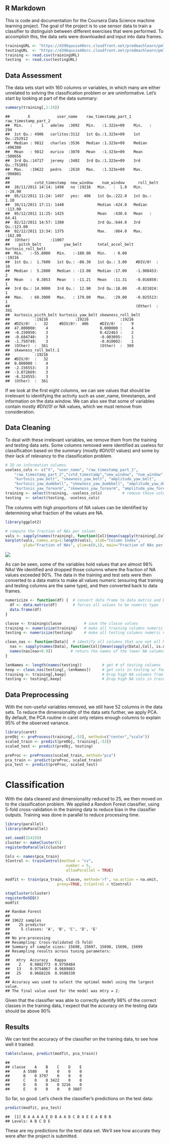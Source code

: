 R Markdown
----------

This is code and documentation for the Coursera Data Science machine
learning project. The goal of the project is to use sensor data to train
a classifier to distinguish between different exercises that were
performed. To accomplish this, the data sets were downloaded and input
into data frames.

``` r
trainingURL <- "https://d396qusza40orc.cloudfront.net/predmachlearn/pml-training.csv"
testingURL  <- "https://d396qusza40orc.cloudfront.net/predmachlearn/pml-testing.csv"
training <- read.csv(trainingURL)
testing  <- read.csv(testingURL)
```

Data Assessment
---------------

The data sets start with 160 columns or variables, in which many are
either unrelated to solving the classification problem or are
uninformative. Let’s start by looking at part of the data summary:

``` r
summary(training[,1:16])
```

    ##        X            user_name    raw_timestamp_part_1 raw_timestamp_part_2
    ##  Min.   :    1   adelmo  :3892   Min.   :1.322e+09    Min.   :   294      
    ##  1st Qu.: 4906   carlitos:3112   1st Qu.:1.323e+09    1st Qu.:252912      
    ##  Median : 9812   charles :3536   Median :1.323e+09    Median :496380      
    ##  Mean   : 9812   eurico  :3070   Mean   :1.323e+09    Mean   :500656      
    ##  3rd Qu.:14717   jeremy  :3402   3rd Qu.:1.323e+09    3rd Qu.:751891      
    ##  Max.   :19622   pedro   :2610   Max.   :1.323e+09    Max.   :998801      
    ##                                                                           
    ##           cvtd_timestamp  new_window    num_window      roll_belt     
    ##  28/11/2011 14:14: 1498   no :19216   Min.   :  1.0   Min.   :-28.90  
    ##  05/12/2011 11:24: 1497   yes:  406   1st Qu.:222.0   1st Qu.:  1.10  
    ##  30/11/2011 17:11: 1440               Median :424.0   Median :113.00  
    ##  05/12/2011 11:25: 1425               Mean   :430.6   Mean   : 64.41  
    ##  02/12/2011 14:57: 1380               3rd Qu.:644.0   3rd Qu.:123.00  
    ##  02/12/2011 13:34: 1375               Max.   :864.0   Max.   :162.00  
    ##  (Other)         :11007                                               
    ##    pitch_belt          yaw_belt       total_accel_belt kurtosis_roll_belt
    ##  Min.   :-55.8000   Min.   :-180.00   Min.   : 0.00             :19216   
    ##  1st Qu.:  1.7600   1st Qu.: -88.30   1st Qu.: 3.00    #DIV/0!  :   10   
    ##  Median :  5.2800   Median : -13.00   Median :17.00    -1.908453:    2   
    ##  Mean   :  0.3053   Mean   : -11.21   Mean   :11.31    -0.016850:    1   
    ##  3rd Qu.: 14.9000   3rd Qu.:  12.90   3rd Qu.:18.00    -0.021024:    1   
    ##  Max.   : 60.3000   Max.   : 179.00   Max.   :29.00    -0.025513:    1   
    ##                                                        (Other)  :  391   
    ##  kurtosis_picth_belt kurtosis_yaw_belt skewness_roll_belt
    ##           :19216            :19216              :19216   
    ##  #DIV/0!  :   32     #DIV/0!:  406     #DIV/0!  :    9   
    ##  47.000000:    4                       0.000000 :    4   
    ##  -0.150950:    3                       0.422463 :    2   
    ##  -0.684748:    3                       -0.003095:    1   
    ##  -1.750749:    3                       -0.010002:    1   
    ##  (Other)  :  361                       (Other)  :  389   
    ##  skewness_roll_belt.1
    ##           :19216     
    ##  #DIV/0!  :   32     
    ##  0.000000 :    4     
    ##  -2.156553:    3     
    ##  -3.072669:    3     
    ##  -6.324555:    3     
    ##  (Other)  :  361

If we look at the first eight columns, we can see values that should be
irrelevant to identifying the activity such as user\_name, timestamps,
and information on the data window. We can also see that some of
variables contain mostly \#DIV/0! or NA values, which we must remove
from consideration.

Data Cleaning
-------------

To deal with these irrelevant variables, we remove them from the
training and testing data sets. Some columns removed were identified as
useless for classification based on the summary (mostly \#DIV/0! values)
and some by their lack of relevancy to the classification problem.

``` r
# ID no information columns
useless_cols <- c("X", "user_name", "raw_timestamp_part_1", 
    "raw_timestamp_part_2","cvtd_timestamp","new_window", "num_window", 
    "kurtosis_yaw_belt", "skewness_yaw_belt", "amplitude_yaw_belt", 
    "kurtosis_yaw_dumbbell", "skewness_yaw_dumbbell", "amplitude_yaw_dumbbell",
    "kurtosis_yaw_forearm", "skewness_yaw_forearm", "amplitude_yaw_forearm")          
training <- select(training, -useless_cols)         # remove those columns
testing  <- select(testing, -useless_cols)
```

The columns with high proportions of NA values can be identified by
determining what fraction of the values are NA.

``` r
library(ggplot2)

# compute the fraction of NAs per column
vals <- sapply(names(training), function(Col){mean(sapply(training[,Col], is.na))})
barplot(vals, names.arg=1:length(vals), xlab="Column Index", 
        ylab="Fraction of NAs", ylim=c(0,1), main="Fraction of NAs per Column")
```

![](ML_project_files/figure-markdown_github/id_NAs-1.png)

As can be seen, some of the variables hold values that are almost 98%
NAs! We identified and dropped those columns where the fraction of NA
values exceeded 90%. The data in the training and test sets were then
converted to a data matrix to make all values numeric (ensuring that
training and testing columns are the same type), and then converted back
to data frames.

``` r
numericize <- function(df) {  # convert data frame to data matrix and back.
  df <- data.matrix(df)       # forces all values to be numeric type
  data.frame(df)
}

classe <- training$classe          # save the classe values
training <- numericize(training)   # make all training columns numeric values 
testing <- numericize(testing)     # make all testing columns numeric values

clean_nas <- function(Data){  # identify all columns that are not all NAs
  nas <- sapply(names(Data), function(Col){mean(sapply(Data[,Col], is.na))})
  names(nas[nas<0.9])        # return the names of the lower NA columns
}

lenNames <- length(names(testing))         # get # of testing columns
keep <- clean_nas(testing[,-lenNames])     # get cols in testing w/ fewer NAs
training <- training[,keep]                # Drop high NA columns from testing
testing <- testing[,keep]                  # Drop high NA cols in training
```

Data Preprocessing
------------------

With the non-useful variables removed, we still have 52 columns in the
data sets. To reduce the dimensionality of the data sets further, we
apply PCA. By default, the PCA routine in caret only retains enough
columns to explain 95% of the observed variance.

``` r
library(caret)
preObj <- preProcess(training[,-53], method=c("center","scale"))
scaled_train <- predict(preObj, training[,-53])
scaled_test <- predict(preObj, testing)

preProc <- preProcess(scaled_train, method="pca")
pca_train <- predict(preProc, scaled_train)
pca_test <- predict(preProc, scaled_test)
```

Classification
==============

With the data cleaned and dimensionality reduced to 25, we then moved on
to the classification problem. We applied a Random Forest classifier,
using 5-fold cross-validation in the training data to reduce bias in the
classifier outputs. Training was done in parallel to reduce processing
time.

``` r
library(parallel)
library(doParallel)

set.seed(314159)
cluster <- makeCluster(5)
registerDoParallel(cluster)

Cols <- names(pca_train)
tControl <- trainControl(method = "cv",
                           number = 5,
                           allowParallel = TRUE)

modfit <- train(pca_train, classe, method='rf', na.action = na.omit, 
                       proxy=TRUE, trControl = tControl)

stopCluster(cluster)
registerDoSEQ()
modfit
```

    ## Random Forest 
    ## 
    ## 19622 samples
    ##    25 predictor
    ##     5 classes: 'A', 'B', 'C', 'D', 'E' 
    ## 
    ## No pre-processing
    ## Resampling: Cross-Validated (5 fold) 
    ## Summary of sample sizes: 15698, 15697, 15698, 15696, 15699 
    ## Resampling results across tuning parameters:
    ## 
    ##   mtry  Accuracy   Kappa    
    ##    2    0.9802773  0.9750484
    ##   13    0.9754867  0.9689883
    ##   25    0.9668226  0.9580330
    ## 
    ## Accuracy was used to select the optimal model using the largest value.
    ## The final value used for the model was mtry = 2.

Given that the classifier was able to correctly identify 98% of the
correct classes in the training data, I expect that the accuracy on the
testing data should be above 90%

Results
-------

We can test the accuracy of the classifier on the training data, to see
how well it trained:

``` r
table(classe, predict(modfit, pca_train))
```

    ##       
    ## classe    A    B    C    D    E
    ##      A 5580    0    0    0    0
    ##      B    0 3797    0    0    0
    ##      C    0    0 3422    0    0
    ##      D    0    0    0 3216    0
    ##      E    0    0    0    0 3607

So far, so good. Let’s check the classifier’s predictions on the test
data:

``` r
predict(modfit, pca_test)
```

    ##  [1] B A A A A E D B A A B C B A E E A B B B
    ## Levels: A B C D E

These are my predictions for the test data set. We’ll see how accurate
they were after the project is submitted.
